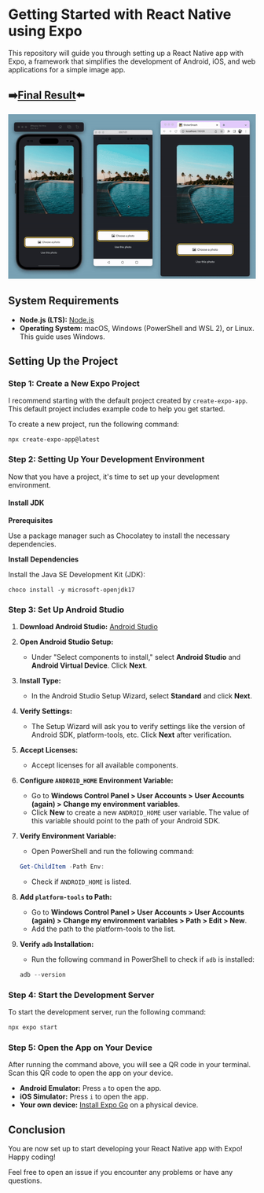 # Getting Started with React Native using Expo

This repository will guide you through setting up a React Native app with Expo, a framework that simplifies the development of Android, iOS, and web applications for a simple image app.

## ➡️[Final Result](https://snack.expo.dev/@presidentkennedy/image-app)⬅️
<div align="center">
  <img src="assets/example.gif" alt="Example GIF">
</div>

## System Requirements

- **Node.js (LTS):** [Node.js](https://nodejs.org/en/)
- **Operating System:** macOS, Windows (PowerShell and WSL 2), or Linux. This guide uses Windows.

## Setting Up the Project

### Step 1: Create a New Expo Project

I recommend starting with the default project created by `create-expo-app`. This default project includes example code to help you get started.

To create a new project, run the following command:

```
npx create-expo-app@latest
```
### Step 2: Setting Up Your Development Environment

Now that you have a project, it's time to set up your development environment.

#### Install JDK

**Prerequisites**

Use a package manager such as Chocolatey to install the necessary dependencies.

**Install Dependencies**

Install the Java SE Development Kit (JDK):

```
choco install -y microsoft-openjdk17
```
### Step 3: Set Up Android Studio

1. **Download Android Studio:** [Android Studio](https://developer.android.com/studio)

2. **Open Android Studio Setup:**
    - Under "Select components to install," select **Android Studio** and **Android Virtual Device**. Click **Next**.

3. **Install Type:**
    - In the Android Studio Setup Wizard, select **Standard** and click **Next**.

4. **Verify Settings:**
    - The Setup Wizard will ask you to verify settings like the version of Android SDK, platform-tools, etc. Click **Next** after verification.

5. **Accept Licenses:**
    - Accept licenses for all available components.

6. **Configure `ANDROID_HOME` Environment Variable:**
    - Go to **Windows Control Panel > User Accounts > User Accounts (again) > Change my environment variables**.
    - Click **New** to create a new `ANDROID_HOME` user variable. The value of this variable should point to the path of your Android SDK.

7. **Verify Environment Variable:**
    - Open PowerShell and run the following command:

    ```powershell
    Get-ChildItem -Path Env:
    ```
    - Check if `ANDROID_HOME` is listed.

8. **Add `platform-tools` to Path:**
    - Go to **Windows Control Panel > User Accounts > User Accounts (again) > Change my environment variables > Path > Edit > New**.
    - Add the path to the platform-tools to the list.

9. **Verify `adb` Installation:**
    - Run the following command in PowerShell to check if `adb` is installed:

    ```powershell
    adb --version
    ```
### Step 4: Start the Development Server

To start the development server, run the following command:

```bash
npx expo start
```

### Step 5: Open the App on Your Device

After running the command above, you will see a QR code in your terminal. Scan this QR code to open the app on your device.

- **Android Emulator:** Press `a` to open the app.
- **iOS Simulator:** Press `i` to open the app.
- **Your own device:** [Install Expo Go](https://expo.dev/go) on a physical device.

## Conclusion

You are now set up to start developing your React Native app with Expo! Happy coding!

Feel free to open an issue if you encounter any problems or have any questions.
